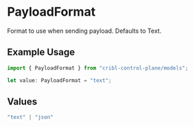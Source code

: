 # PayloadFormat

Format to use when sending payload. Defaults to Text.

## Example Usage

```typescript
import { PayloadFormat } from "cribl-control-plane/models";

let value: PayloadFormat = "text";
```

## Values

```typescript
"text" | "json"
```